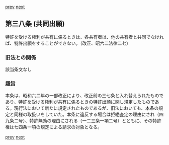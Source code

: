 [prev](/specific\markdowns\特許法\047_Mp-Ch_2-At_37.md)
[next](/specific\markdowns\特許法\049_Mp-Ch_2-At_38_2.md)
## 第三八条 (共同出願)
特許を受ける権利が共有に係るときは、各共有者は、他の共有者と共同でなければ、特許出願をすることができない。（改正、昭六二法律二七）

### 旧法との関係
該当条文なし

### 趣旨
本条は、昭和六二年の一部改正により、改正前の三七条と入れ替えられたものであり、特許を受ける権利が共有に係るときの特許出願に関し規定したものである。現行法において新たに規定されたものであるが、旧法においても、本条の規定と同様の取扱いをしていた。本条に違反する場合は拒絶査定の理由にされ（四九条二号）、特許無効の理由にされる（一二三条一項二号）とともに、その特許権は七四条一項の規定による請求の対象となる。

[prev](/specific\markdowns\特許法\047_Mp-Ch_2-At_37.md)
[next](/specific\markdowns\特許法\049_Mp-Ch_2-At_38_2.md)